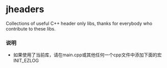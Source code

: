 # jheaders
Collections of useful C++ header only libs, thanks for everybody who contribute to these libs.

### 说明
*	如果使用了当前库，请在main.cpp或其他任何一个cpp文件中添加下面的宏INIT_EZLOG